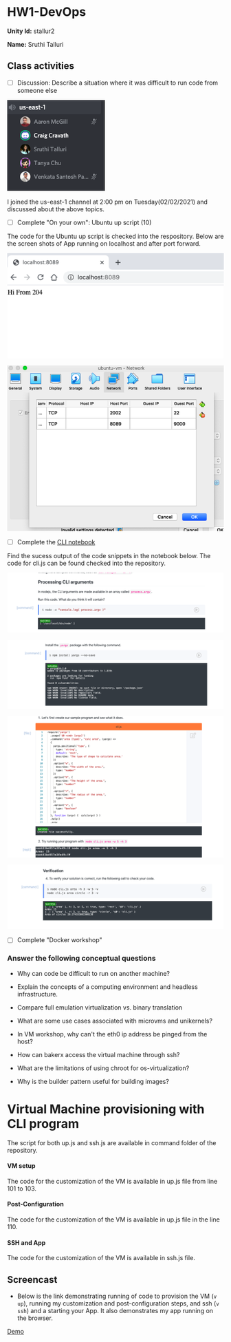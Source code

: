 # HW1-DevOps

**Unity Id:** stallur2

**Name:** Sruthi Talluri 

## Class activities

* [ ] Discussion: Describe a situation where it was difficult to run code from someone else

<img src="resources_imgs/classActivity.png">

I joined the us-east-1 channel at 2:00 pm on Tuesday(02/02/2021) and discussed about the above topics. 

* [ ] Complete "On your own": Ubuntu up script (10)

The code for the Ubuntu up script is checked into the respository. Below are the screen shots of App running on localhost and after port forward. 

![lh](resources_imgs/LocalhostBrowser.png)
 
![pf](resources_imgs/PortForward.png)

* [ ] Complete the [CLI notebook](https://docable.cloud/chrisparnin/notebooks/nodejs/CLI/cli.md) 

Find the sucess output of the code snippets in the notebook below. The code for cli.js can be found checked into the repository. 

![cli1](resources_imgs/CLI1.png)
 
![cli2](resources_imgs/CLI2.png)

![cli3](resources_imgs/CLI3.png)

![cli4](resources_imgs/CLI4.png)

* [ ] Complete "Docker workshop" 

### Answer the following conceptual questions 

* Why can code be difficult to run on another machine? 



* Explain the concepts of a computing environment and headless infrastructure.
* Compare full emulation virtualization vs. binary translation
* What are some use cases associated with microvms and unikernels?


* In VM workshop, why can't the eth0 ip address be pinged from the host?
* How can bakerx access the virtual machine through ssh?
* What are the limitations of using chroot for os-virtualization?
* Why is the builder pattern useful for building images?

# Virtual Machine provisioning with CLI program 

The script for both up.js and ssh.js are available in command folder of the repository. 

#### VM setup

The code for the customization of the VM is available in up.js file from line 101 to 103.

#### Post-Configuration 

The code for the customization of the VM is available in up.js file in the line 110.

#### SSH and App
The code for the customization of the VM is available in ssh.js file.

## Screencast

* Below is the link demonstrating running of code to provision the VM (`v up`), running my customization and post-configuration steps, and ssh (`v ssh`) and a starting your App. It also demonstrates my app running on the browser.

[Demo](https://drive.google.com/file/d/1QkqfyItlpzhnPVDum2j5j7B_j42D96Ev/view?usp=sharing)
